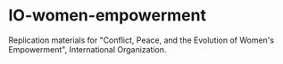 # IO-women-empowerment
Replication materials for "Conflict, Peace, and the Evolution of Women's Empowerment", International Organization.

